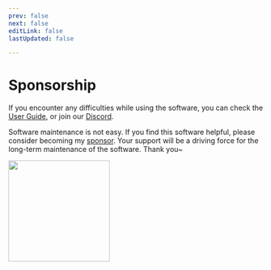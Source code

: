```yaml
---
prev: false
next: false
editLink: false
lastUpdated: false

---
```


# Sponsorship

If you encounter any difficulties while using the software, you can check the [User Guide](/), or join our [Discord](https://discord.com/invite/ErtDwVeAbB).

Software maintenance is not easy. If you find this software helpful, please consider becoming my [sponsor](https://patreon.com/HIllya51). Your support will be a driving force for the long-term maintenance of the software. Thank you~  


<a href="https://patreon.com/HIllya51" target='_blank'><img width="200" src="/become_a_patron_4x1_coral_logo_black_text_on_white.svg"></a>
